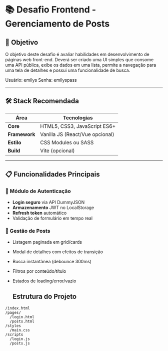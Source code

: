# 📚 Desafio Frontend - Gerenciamento de Posts

## 🎯 Objetivo
O objetivo deste desafio é avaliar habilidades em desenvolvimento de páginas web front-end. Deverá ser criado uma UI simples que consome uma API pública, exibe os dados em uma lista, permite a navegação para uma tela de detalhes e possui uma funcionalidade de busca.

Usuário: emilys
Senha: emilyspass

---

## 🛠 Stack Recomendada
| Área          | Tecnologias                          |
|---------------|--------------------------------------|
| **Core**      | HTML5, CSS3, JavaScript ES6+        |
| **Framework** | Vanilla JS (React/Vue opcional)     |
| **Estilo**    | CSS Modules ou SASS                  |
| **Build**     | Vite (opcional)                     |

---

## 📋 Funcionalidades Principais

### 🔐 Módulo de Autenticação
- **Login seguro** via API DummyJSON
- **Armazenamento** JWT no LocalStorage
- **Refresh token** automático
- Validação de formulário em tempo real

### 📝 Gestão de Posts
- Listagem paginada em grid/cards
- Modal de detalhes com efeitos de transição
- Busca instantânea (debounce 300ms)
- Filtros por conteúdo/título
- Estados de loading/error/vazio

  ## Estrutura do Projeto
```
/index.html
/pages/
  /login.html
  /posts.html
/styles
  /main.css
/scripts
  /login.js
  /posts.js
```
